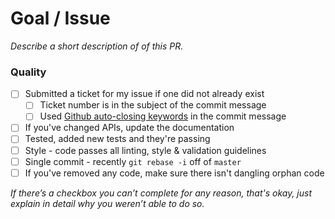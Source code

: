 # Goal / Issue

_Describe a short description of of this PR._


### Quality

* [ ] Submitted a ticket for my issue if one did not already exist
  * [ ] Ticket number is in the subject of the commit message
  * [ ] Used [Github auto-closing keywords](https://help.github.com/articles/closing-issues-via-commit-messages/) in the commit message
* [ ] If you've changed APIs, update the documentation
* [ ] Tested, added new tests and they're passing
* [ ] Style - code passes all linting, style & validation guidelines
* [ ] Single commit - recently `git rebase -i` off of `master`
* [ ] If you've removed any code, make sure there isn't dangling orphan code

_If there’s a checkbox you can’t complete for any reason, that's okay, just
explain in detail why you weren’t able to do so._
